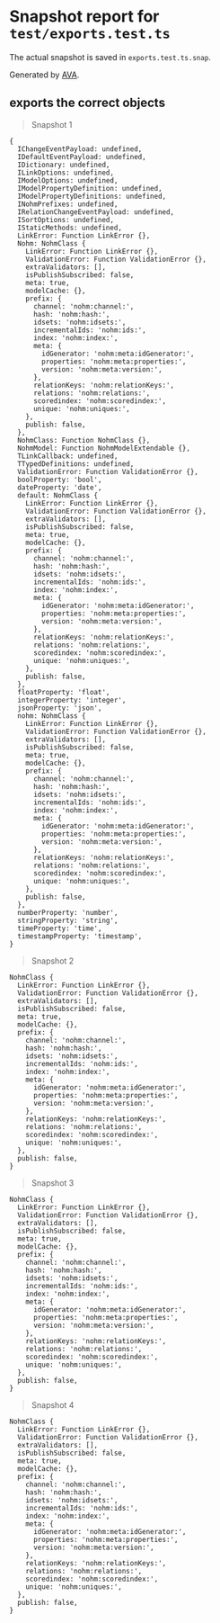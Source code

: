 # Snapshot report for `test/exports.test.ts`

The actual snapshot is saved in `exports.test.ts.snap`.

Generated by [AVA](https://ava.li).

## exports the correct objects

> Snapshot 1

    {
      IChangeEventPayload: undefined,
      IDefaultEventPayload: undefined,
      IDictionary: undefined,
      ILinkOptions: undefined,
      IModelOptions: undefined,
      IModelPropertyDefinition: undefined,
      IModelPropertyDefinitions: undefined,
      INohmPrefixes: undefined,
      IRelationChangeEventPayload: undefined,
      ISortOptions: undefined,
      IStaticMethods: undefined,
      LinkError: Function LinkError {},
      Nohm: NohmClass {
        LinkError: Function LinkError {},
        ValidationError: Function ValidationError {},
        extraValidators: [],
        isPublishSubscribed: false,
        meta: true,
        modelCache: {},
        prefix: {
          channel: 'nohm:channel:',
          hash: 'nohm:hash:',
          idsets: 'nohm:idsets:',
          incrementalIds: 'nohm:ids:',
          index: 'nohm:index:',
          meta: {
            idGenerator: 'nohm:meta:idGenerator:',
            properties: 'nohm:meta:properties:',
            version: 'nohm:meta:version:',
          },
          relationKeys: 'nohm:relationKeys:',
          relations: 'nohm:relations:',
          scoredindex: 'nohm:scoredindex:',
          unique: 'nohm:uniques:',
        },
        publish: false,
      },
      NohmClass: Function NohmClass {},
      NohmModel: Function NohmModelExtendable {},
      TLinkCallback: undefined,
      TTypedDefinitions: undefined,
      ValidationError: Function ValidationError {},
      boolProperty: 'bool',
      dateProperty: 'date',
      default: NohmClass {
        LinkError: Function LinkError {},
        ValidationError: Function ValidationError {},
        extraValidators: [],
        isPublishSubscribed: false,
        meta: true,
        modelCache: {},
        prefix: {
          channel: 'nohm:channel:',
          hash: 'nohm:hash:',
          idsets: 'nohm:idsets:',
          incrementalIds: 'nohm:ids:',
          index: 'nohm:index:',
          meta: {
            idGenerator: 'nohm:meta:idGenerator:',
            properties: 'nohm:meta:properties:',
            version: 'nohm:meta:version:',
          },
          relationKeys: 'nohm:relationKeys:',
          relations: 'nohm:relations:',
          scoredindex: 'nohm:scoredindex:',
          unique: 'nohm:uniques:',
        },
        publish: false,
      },
      floatProperty: 'float',
      integerProperty: 'integer',
      jsonProperty: 'json',
      nohm: NohmClass {
        LinkError: Function LinkError {},
        ValidationError: Function ValidationError {},
        extraValidators: [],
        isPublishSubscribed: false,
        meta: true,
        modelCache: {},
        prefix: {
          channel: 'nohm:channel:',
          hash: 'nohm:hash:',
          idsets: 'nohm:idsets:',
          incrementalIds: 'nohm:ids:',
          index: 'nohm:index:',
          meta: {
            idGenerator: 'nohm:meta:idGenerator:',
            properties: 'nohm:meta:properties:',
            version: 'nohm:meta:version:',
          },
          relationKeys: 'nohm:relationKeys:',
          relations: 'nohm:relations:',
          scoredindex: 'nohm:scoredindex:',
          unique: 'nohm:uniques:',
        },
        publish: false,
      },
      numberProperty: 'number',
      stringProperty: 'string',
      timeProperty: 'time',
      timestampProperty: 'timestamp',
    }

> Snapshot 2

    NohmClass {
      LinkError: Function LinkError {},
      ValidationError: Function ValidationError {},
      extraValidators: [],
      isPublishSubscribed: false,
      meta: true,
      modelCache: {},
      prefix: {
        channel: 'nohm:channel:',
        hash: 'nohm:hash:',
        idsets: 'nohm:idsets:',
        incrementalIds: 'nohm:ids:',
        index: 'nohm:index:',
        meta: {
          idGenerator: 'nohm:meta:idGenerator:',
          properties: 'nohm:meta:properties:',
          version: 'nohm:meta:version:',
        },
        relationKeys: 'nohm:relationKeys:',
        relations: 'nohm:relations:',
        scoredindex: 'nohm:scoredindex:',
        unique: 'nohm:uniques:',
      },
      publish: false,
    }

> Snapshot 3

    NohmClass {
      LinkError: Function LinkError {},
      ValidationError: Function ValidationError {},
      extraValidators: [],
      isPublishSubscribed: false,
      meta: true,
      modelCache: {},
      prefix: {
        channel: 'nohm:channel:',
        hash: 'nohm:hash:',
        idsets: 'nohm:idsets:',
        incrementalIds: 'nohm:ids:',
        index: 'nohm:index:',
        meta: {
          idGenerator: 'nohm:meta:idGenerator:',
          properties: 'nohm:meta:properties:',
          version: 'nohm:meta:version:',
        },
        relationKeys: 'nohm:relationKeys:',
        relations: 'nohm:relations:',
        scoredindex: 'nohm:scoredindex:',
        unique: 'nohm:uniques:',
      },
      publish: false,
    }

> Snapshot 4

    NohmClass {
      LinkError: Function LinkError {},
      ValidationError: Function ValidationError {},
      extraValidators: [],
      isPublishSubscribed: false,
      meta: true,
      modelCache: {},
      prefix: {
        channel: 'nohm:channel:',
        hash: 'nohm:hash:',
        idsets: 'nohm:idsets:',
        incrementalIds: 'nohm:ids:',
        index: 'nohm:index:',
        meta: {
          idGenerator: 'nohm:meta:idGenerator:',
          properties: 'nohm:meta:properties:',
          version: 'nohm:meta:version:',
        },
        relationKeys: 'nohm:relationKeys:',
        relations: 'nohm:relations:',
        scoredindex: 'nohm:scoredindex:',
        unique: 'nohm:uniques:',
      },
      publish: false,
    }
